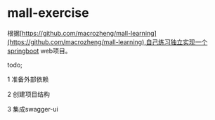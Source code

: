 # mall-exercise

根据[https://github.com/macrozheng/mall-learning](https://github.com/macrozheng/mall-learning),自己练习独立实现一个springboot web项目。

todo;

1 准备外部依赖

2 创建项目结构

3 集成swagger-ui